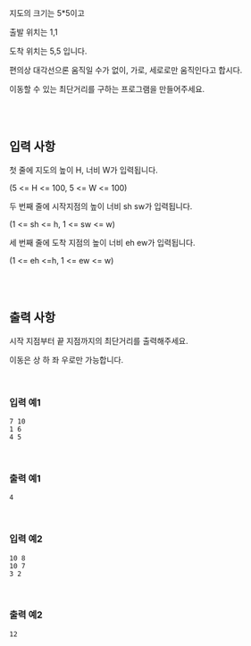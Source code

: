 지도의 크기는 5*5이고

출발 위치는 1,1

도착 위치는 5,5 입니다.

편의상 대각선으론 움직일 수가 없이, 가로, 세로로만 움직인다고 합시다.

이동할 수 있는 최단거리를 구하는 프로그램을 만들어주세요.

<br>
<br>


## 입력 사항

첫 줄에 지도의 높이 H, 너비 W가 입력됩니다.

(5 <= H <= 100, 5 <= W <= 100)

두 번째 줄에 시작지점의 높이 너비 sh sw가 입력됩니다.

(1 <= sh <= h, 1 <= sw <= w)

세 번째 줄에 도착 지점의 높이 너비 eh ew가 입력됩니다.

(1 <= eh <=h, 1 <= ew <= w)


<br>
<br>

## 출력 사항

시작 지점부터 끝 지점까지의 최단거리를 출력해주세요.

이동은 상 하 좌 우로만 가능합니다.

<br>

### 입력 예1

```
7 10
1 6
4 5
```

<br>

### 출력 예1

```
4
```

<br>


### 입력 예2

```
10 8
10 7
3 2
```

<br>


### 출력 예2

```
12
```
